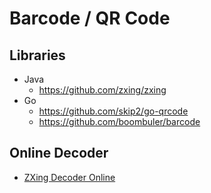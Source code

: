 # Barcode / QR Code

## Libraries
* Java
  * <https://github.com/zxing/zxing>
* Go
  * <https://github.com/skip2/go-qrcode>
  * <https://github.com/boombuler/barcode>

## Online Decoder
* [ZXing Decoder Online](https://zxing.org/w/decode.jspx)
